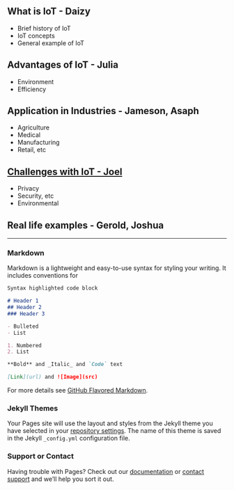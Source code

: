 ## What is IoT - Daizy
- Brief history of IoT
- IoT concepts
- General example of IoT
## Advantages of IoT - Julia
- Environment
- Efficiency
## Application in Industries - Jameson, Asaph
- Agriculture
- Medical
- Manufacturing
- Retail, etc
## [Challenges with IoT - Joel](https://mms142-groupe-2020.github.io/InternetofThings/Challenges)
- Privacy
- Security, etc
- Environmental
## Real life examples - Gerold, Joshua



-----------------------------------------------------------------------------


### Markdown

Markdown is a lightweight and easy-to-use syntax for styling your writing. It includes conventions for

```markdown
Syntax highlighted code block

# Header 1
## Header 2
### Header 3

- Bulleted
- List

1. Numbered
2. List

**Bold** and _Italic_ and `Code` text

[Link](url) and ![Image](src)
```

For more details see [GitHub Flavored Markdown](https://guides.github.com/features/mastering-markdown/).

### Jekyll Themes

Your Pages site will use the layout and styles from the Jekyll theme you have selected in your [repository settings](https://github.com/jechnology/mms142-groupe-2020/settings). The name of this theme is saved in the Jekyll `_config.yml` configuration file.

### Support or Contact

Having trouble with Pages? Check out our [documentation](https://docs.github.com/categories/github-pages-basics/) or [contact support](https://github.com/contact) and we’ll help you sort it out.
